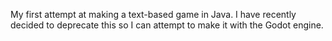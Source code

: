 My first attempt at making a text-based game in Java. I have recently decided to deprecate this so I can attempt to make it with the Godot engine.
